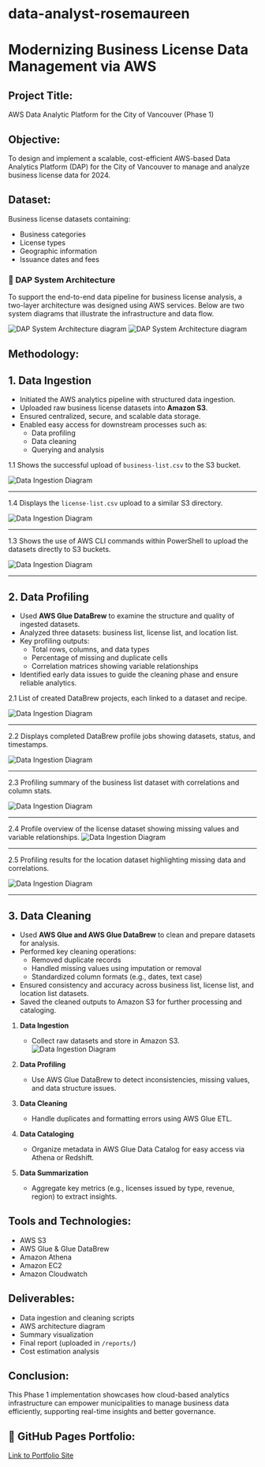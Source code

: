# data-analyst-rosemaureen
# Modernizing Business License Data Management via AWS

## Project Title:
AWS Data Analytic Platform for the City of Vancouver (Phase 1)


## Objective:
To design and implement a scalable, cost-efficient AWS-based Data Analytics Platform (DAP) for the City of Vancouver to manage and analyze business license data for 2024.

## Dataset:
Business license datasets containing:
- Business categories
- License types
- Geographic information
- Issuance dates and fees

### 🧱 DAP System Architecture

To support the end-to-end data pipeline for business license analysis, a two-layer architecture was designed using AWS services. Below are two system diagrams that illustrate the infrastructure and data flow.

![DAP System Architecture diagram](https://raw.githubusercontent.com/avenidorp/data-analyst-rosemaureen/main/PP1%20DAP%201-2.png)
![DAP System Architecture diagram](https://raw.githubusercontent.com/avenidorp/data-analyst-rosemaureen/main/PP1%20DAP%202-2.2.png)
 
## Methodology:

## 1. Data Ingestion

- Initiated the AWS analytics pipeline with structured data ingestion.
- Uploaded raw business license datasets into **Amazon S3**.
- Ensured centralized, secure, and scalable data storage.
- Enabled easy access for downstream processes such as:
  - Data profiling
  - Data cleaning
  - Querying and analysis

1.1 Shows the successful upload of `business-list.csv` to the S3 bucket.

![Data Ingestion Diagram](https://raw.githubusercontent.com/avenidorp/data-analyst-rosemaureen/main/PP1%20FIG1.1%20DATA%20INGESTION%20.png)

---

1.4 Displays the `license-list.csv` upload to a similar S3 directory. 

![Data Ingestion Diagram](https://raw.githubusercontent.com/avenidorp/data-analyst-rosemaureen/main/PP1%20FIG1.2%20DATA%20INGESTION%20.png)

----

1.3 Shows the use of AWS CLI commands within PowerShell to upload the datasets directly to S3 buckets.

![Data Ingestion Diagram](https://github.com/avenidorp/data-analyst-rosemaureen/blob/main/PP1%20FIG1.3%20DATA%20INGESTION%20.png) 

---

## 2. Data Profiling

- Used **AWS Glue DataBrew** to examine the structure and quality of ingested datasets.
- Analyzed three datasets: business list, license list, and location list.
- Key profiling outputs:
  - Total rows, columns, and data types
  - Percentage of missing and duplicate cells
  - Correlation matrices showing variable relationships
- Identified early data issues to guide the cleaning phase and ensure reliable analytics.

2.1 List of created DataBrew projects, each linked to a dataset and recipe.

![Data Ingestion Diagram](https://github.com/avenidorp/data-analyst-rosemaureen/blob/main/PP1%20FIG2.1%20DATA%20PROFILING%20.png) 

---

2.2 Displays completed DataBrew profile jobs showing datasets, status, and timestamps.

![Data Ingestion Diagram](https://github.com/avenidorp/data-analyst-rosemaureen/blob/main/PP1%20FIG2.2%20DATA%20PROFILING%20.png)

---

2.3 Profiling summary of the business list dataset with correlations and column stats. 

![Data Ingestion Diagram](https://github.com/avenidorp/data-analyst-rosemaureen/blob/main/PP1%20FIG2.3%20DATA%20PROFILING%20.png)

---
2.4 Profile overview of the license dataset showing missing values and variable relationships. 
![Data Ingestion Diagram](https://github.com/avenidorp/data-analyst-rosemaureen/blob/main/PP1%20FIG2.4%20DATA%20PROFILING%20.png)

---

2.5 Profiling results for the location dataset highlighting missing data and correlations.

![Data Ingestion Diagram](https://github.com/avenidorp/data-analyst-rosemaureen/blob/main/PP1%20FIG2.5%20DATA%20PROFILING%20.png)

---

## 3. Data Cleaning

- Used **AWS Glue and AWS Glue DataBrew** to clean and prepare datasets for analysis.
- Performed key cleaning operations:
  - Removed duplicate records
  - Handled missing values using imputation or removal
  - Standardized column formats (e.g., dates, text case)
- Ensured consistency and accuracy across business list, license list, and location list datasets.
- Saved the cleaned outputs to Amazon S3 for further processing and cataloging.















1. **Data Ingestion**  
   - Collect raw datasets and store in Amazon S3.
   ![Data Ingestion Diagram](https://raw.githubusercontent.com/avenidorp/data-analyst-rosemaureen/main/PP1%20FIG1.1%20DATA%20INGESTION%20.png)

2. **Data Profiling**  
   - Use AWS Glue DataBrew to detect inconsistencies, missing values, and data structure issues.

3. **Data Cleaning**  
   - Handle duplicates and formatting errors using AWS Glue ETL.

4. **Data Cataloging**  
   - Organize metadata in AWS Glue Data Catalog for easy access via Athena or Redshift.

5. **Data Summarization**  
   - Aggregate key metrics (e.g., licenses issued by type, revenue, region) to extract insights.

## Tools and Technologies:
- AWS S3
- AWS Glue & Glue DataBrew
- Amazon Athena
- Amazon EC2
- Amazon Cloudwatch

## Deliverables:
- Data ingestion and cleaning scripts
- AWS architecture diagram
- Summary visualization
- Final report (uploaded in `/reports/`)
- Cost estimation analysis

## Conclusion:
This Phase 1 implementation showcases how cloud-based analytics infrastructure can empower municipalities to manage business data efficiently, supporting real-time insights and better governance.

## 🔗 GitHub Pages Portfolio:
[Link to Portfolio Site](https://avenidorp.github.io/data-analyst-rosemaureen/)
